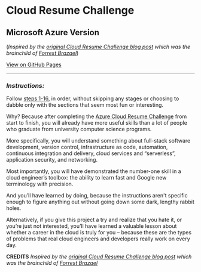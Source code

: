 # Cloud Resume Challenge

## Microsoft Azure Version

(_Inspired by the [original Cloud Resume Challenge blog post](https://forrestbrazeal.com/2020/04/23/the-cloud-resume-challenge/) which was the brainchild of [Forrest Brazael](http://forrestbrazeal.com/)_)

[View on GitHub Pages](https://killshot13.github.io/azure-cloud-resume-challenge)

<hr />

### _Instructions:_ 

Follow [steps 1-16](https://killshot13.github.io/azure-cloud-resume-challenge), in order, without skipping any stages or choosing to dabble only with the sections that seem most fun or interesting.

Why? Because after completing the [Azure Cloud Resume Challenge](https://killshot13.github.io/azure-cloud-resume-challenge) from start to finish, you will already have more useful skills than a lot of people who graduate from university computer science programs.

More specifically, you will understand something about full-stack software development, version control, infrastructure as code, automation, continuous integration and delivery, cloud services and “serverless”, application security, and networking.

Most importantly, you will have demonstrated the number-one skill in a cloud engineer’s toolbox: the ability to learn fast and Google new terminology with precision.

And you’ll have learned by doing, because the instructions aren't specific enough to figure anything out without going down some dark, lengthy rabbit holes.

Alternatively, if you give this project a try and realize that you hate it, or you’re just not interested, you’ll have learned a valuable lesson about whether a career in the cloud is truly for you – because these are the types of problems that real cloud engineers and developers really work on every day.

**CREDITS**
_Inspired by the [original Cloud Resume Challenge blog post](https://forrestbrazeal.com/2020/04/23/the-cloud-resume-challenge/) which was the brainchild of [Forrest Brazael](http://forrestbrazeal.com/)_
